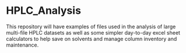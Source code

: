 # HPLC_Analysis
This repository will have examples of files used in the analysis of large multi-file HPLC datasets as well as some simpler day-to-day excel sheet calculators to help save on solvents and manage column inventory and maintenance.
